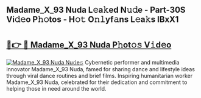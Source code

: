 ## Madame_X_93 Nuda L𝚎a𝚔ed N𝚞𝚍e - Part-30S Vi𝚍𝚎o P𝚑𝚘tos - H𝚘𝚝 O𝚗𝚕yf𝚊ns L𝚎a𝚔s lBxX1

# <h2><a href="http://kff35l.oniu.top/?m=Madame_X_93+Nuda">🔗👉 🔴 Madame_X_93 Nuda P𝚑ot𝚘𝚜 V𝚒d𝚎o</a></h2>

[![Madame_X_93 Nuda Nu𝚍e𝚜](https://i.imgur.com/0qMVB7G.gif)](http://kff35l.oniu.top/?m=Madame_X_93+Nuda)
Cybernetic performer and multimedia innovator Madame_X_93 Nuda, famed for sharing dance and lifestyle ideas through viral dance routines and brief films. Inspiring humanitarian worker Madame_X_93 Nuda, celebrated for their dedication and commitment to helping those in need around the world.  
